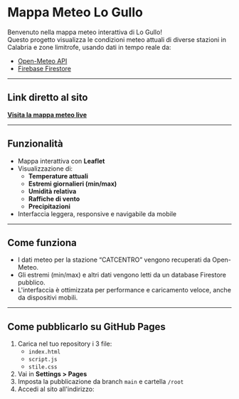 # Mappa Meteo Lo Gullo

Benvenuto nella mappa meteo interattiva di Lo Gullo!  
Questo progetto visualizza le condizioni meteo attuali di diverse stazioni in Calabria e zone limitrofe, usando dati in tempo reale da:

- [Open-Meteo API](https://open-meteo.com/)
- [Firebase Firestore](https://firebase.google.com/docs/firestore)

---

## Link diretto al sito

**[Visita la mappa meteo live](https://meteologullo.github.io/Mappa-meteo/)**

---

## Funzionalità

- Mappa interattiva con **Leaflet**
- Visualizzazione di:
  - **Temperature attuali**
  - **Estremi giornalieri (min/max)**
  - **Umidità relativa**
  - **Raffiche di vento**
  - **Precipitazioni**
- Interfaccia leggera, responsive e navigabile da mobile

---

## Come funziona

- I dati meteo per la stazione “CATCENTRO” vengono recuperati da Open-Meteo.
- Gli estremi (min/max) e altri dati vengono letti da un database Firestore pubblico.
- L'interfaccia è ottimizzata per performance e caricamento veloce, anche da dispositivi mobili.

---

## Come pubblicarlo su GitHub Pages

1. Carica nel tuo repository i 3 file:
   - `index.html`
   - `script.js`
   - `stile.css`
2. Vai in **Settings > Pages**
3. Imposta la pubblicazione da branch `main` e cartella `/root`
4. Accedi al sito all'indirizzo:
